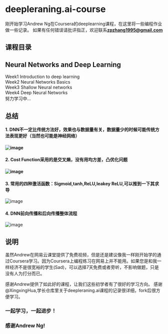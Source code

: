 # deepleraning.ai-course
刚开始学习Andrew Ng在Coursera的deeplearning课程，在这里将一些编程作业做一些记录。
如果有任何错误请批评指正，欢迎联系**zpzhang1995@gmail.com**

## 课程目录
## Neural Networks and Deep Learning
   Week1 Introduction to deep learning   
   Week2 Neural Networks Basics   
   Week3 Shallow Neural networks    
   Week4 Deep Neural Networks     
   努力学习中...

## 总结
#### 1. DNN不一定比传统方法好，效果也与数据量有关，数据量少的时候可能传统方法表现更好（当然也可能是神经网络）
####  ![image](https://github.com/JudasDie/deeplearning.ai-course/raw/master/images_md/DataScalevsMethod.png)   

#### 2. Cost Function采用的是交叉熵，没有用均方差，凸优化问题
####  ![image](https://github.com/JudasDie/deeplearning.ai-course/raw/master/images_md/CostFunction.png)    

#### 3. 常用的四种激活函数：Sigmoid,tanh,ReLU,leakey ReLU,可以推到一下其求导
![image](https://github.com/JudasDie/deeplearning.ai-course/raw/master/images_md/Propagation.png)   

#### 4. DNN前向传播和后向传播整体流程
![image](https://github.com/JudasDie/deeplearning.ai-course/raw/master/images_md/ActivationFunction.png)   

## 说明
虽然Andrew在网易云课堂提供了免费视频，但是还是建议像我一样刚开始学的通过Coursera学习。因为Coursera上编程练习在网易上并不能用。如果您是和我一样经济不是很宽裕的学生(Sad)，可以选择7天免费或者旁听，不影响做题，只是没有人为打分而已。

感谢Andrew提供了如此好的课程，让我们这些初学者有了很好的学习方向。
感谢@XingxingHua,学长仓库里关于deepleraning.ai课程的记录很详细，fork后很方便学习。

### 一起学习，一起进步！
### 感谢Andrew Ng!
